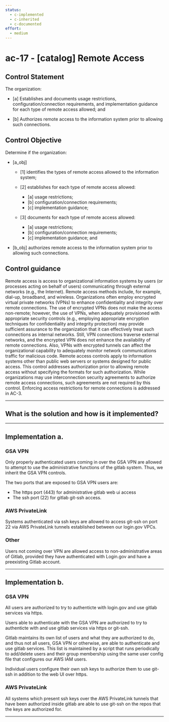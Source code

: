 ```yaml
---
status:
  - c-implemented
  - c-inherited
  - c-documented
effort:
  - medium
---
```


# ac-17 - \[catalog\] Remote Access

## Control Statement

The organization:

- \[a\] Establishes and documents usage restrictions, configuration/connection requirements, and implementation guidance for each type of remote access allowed; and

- \[b\] Authorizes remote access to the information system prior to allowing such connections.

## Control Objective

Determine if the organization:

- \[a_obj\]

  - \[1\] identifies the types of remote access allowed to the information system;
  - \[2\] establishes for each type of remote access allowed:

    - \[a\] usage restrictions;
    - \[b\] configuration/connection requirements;
    - \[c\] implementation guidance;

  - \[3\] documents for each type of remote access allowed:

    - \[a\] usage restrictions;
    - \[b\] configuration/connection requirements;
    - \[c\] implementation guidance; and

- \[b_obj\] authorizes remote access to the information system prior to allowing such connections.

## Control guidance

Remote access is access to organizational information systems by users (or processes acting on behalf of users) communicating through external networks (e.g., the Internet). Remote access methods include, for example, dial-up, broadband, and wireless. Organizations often employ encrypted virtual private networks (VPNs) to enhance confidentiality and integrity over remote connections. The use of encrypted VPNs does not make the access non-remote; however, the use of VPNs, when adequately provisioned with appropriate security controls (e.g., employing appropriate encryption techniques for confidentiality and integrity protection) may provide sufficient assurance to the organization that it can effectively treat such connections as internal networks. Still, VPN connections traverse external networks, and the encrypted VPN does not enhance the availability of remote connections. Also, VPNs with encrypted tunnels can affect the organizational capability to adequately monitor network communications traffic for malicious code. Remote access controls apply to information systems other than public web servers or systems designed for public access. This control addresses authorization prior to allowing remote access without specifying the formats for such authorization. While organizations may use interconnection security agreements to authorize remote access connections, such agreements are not required by this control. Enforcing access restrictions for remote connections is addressed in AC-3.

______________________________________________________________________

## What is the solution and how is it implemented?

<!-- Please leave this section blank and enter implementation details in the parts below. -->

______________________________________________________________________

## Implementation a.

### GSA VPN

Only properly authenticated users coming in over the GSA VPN are allowed to
attempt to use the administrative functions of the gitlab system.  Thus, we
inherit the GSA VPN controls.

The two ports that are exposed to GSA VPN users are:
* The https port (443) for administrative gitlab web ui access
* The ssh port (22) for gitlab git-ssh access.

### AWS PrivateLink

Systems authenticated via ssh keys are allowed to access git-ssh on port 22 via
AWS PrivateLink tunnels established between our login.gov VPCs.

### Other

Users not coming over VPN are allowed access to non-administrative areas of
Gitlab, provided they have authenticated with Login.gov and have a preexisting
Gitlab account.

______________________________________________________________________

## Implementation b.

### GSA VPN

All users are authorized to try to authenticte with login.gov and use gitlab
services via https.

Users able to authenticate with the GSA VPN are authorized to try to authenticte
with and use gitlab services via https or git-ssh.

Gitlab maintains its own list of users and what they are authorized to do, and
thus not all users, GSA VPN or otherwise, are able to authenticate and use
gitlab services.  This list is maintained by a script that runs periodically to
add/delete users and their group membership using the same user config file that
configures our AWS IAM users.

Individual users configure their own ssh keys to authorize them to
use git-ssh in addition to the web UI over https.

### AWS PrivateLink

All systems which present ssh keys over the AWS PrivateLink tunnels
that have been authorized inside gitlab are able to use git-ssh on
the repos that the keys are authorized for.

______________________________________________________________________
